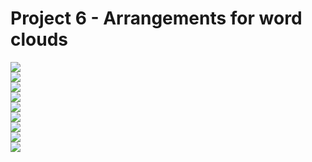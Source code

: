 # Project 6 - Arrangements for word clouds
![](figures/Project6_fig1.png) \
![](figures/Project6_fig2.png) \
![](figures/Project6_fig3.png) \
![](figures/Project6_fig4.png) \
![](figures/Project6_fig5.png) \
![](figures/Project6_fig6.png) \
![](figures/Project6_fig7.png) \
![](figures/Project6_fig8.png) \
![](figures/Project6_fig9.png)
